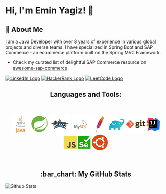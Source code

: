 # Hi, I'm Emin Yagiz! :wave:
## :rocket: About Me

I am a Java Developer with over 8 years of experience in various global projects and diverse teams. I have specialized in Spring Boot and SAP Commerce - an ecommerce platform built on the Spring MVC Framework.

- Check my curated list of delightful SAP Commerce resource on [awesome-sap-commerce](https://github.com/eminyagiz42/awesome-sap-commerce)

<a href="https://www.linkedin.com/in/eminyagiz/">
  <img align="center" src="https://cdn.icon-icons.com/icons2/2699/PNG/512/linkedin_logo_icon_171224.png" alt="LinkedIn Logo" width="130px"/></a>

<a href="https://www.hackerrank.com/profile/eminyagiz42">
  <img align="center" src="https://cdn.icon-icons.com/icons2/2530/PNG/512/hackerrank_button_icon_151894.png" alt="HackerRank Logo" width="130px"/></a>

<a href="https://leetcode.com/u/eminyagiz/">
  <img align="center" src="https://cdn.icon-icons.com/icons2/2530/PNG/512/leetcode_button_icon_151892.png" alt="LeetCode Logo" width="130px"/></a>

<!-- ![](https://visitor-badge.glitch.me/badge?page_id=eminyagiz42&left_color=blue&right_color=green) -->
<!--   ![Visitor Count](https://profile-counter.glitch.me/eminyagiz42/count.svg) -->

<span><h2 align="center">Languages and Tools:</h2>
<br>
<p align="center">
  
<img align="center" src="https://github.com/github/explore/blob/60c4ca5a1ccb9592f3fb4f5167fbcd58c9ad000d/topics/java/java.png" alt="Java" width="55px" height="55px"/>
<img align="center" src="https://github.com/github/explore/blob/60c4ca5a1ccb9592f3fb4f5167fbcd58c9ad000d/topics/spring-boot/spring-boot.png" alt="Spring Boot Logo" width="55px" height="55px"/>
<img align="center" src="https://github.com/github/explore/blob/60c4ca5a1ccb9592f3fb4f5167fbcd58c9ad000d/topics/groovy/groovy.png" alt="Groovy Logo" width="65px" height="65px"/>
<img align="center" src="https://github.com/github/explore/blob/60c4ca5a1ccb9592f3fb4f5167fbcd58c9ad000d/topics/mysql/mysql.png" alt="MySQL Logo" width="60px" height="60px"/>
<img align="center" src="https://github.com/github/explore/blob/60c4ca5a1ccb9592f3fb4f5167fbcd58c9ad000d/topics/maven/maven.png" alt="Maven Logo" width="50px" height="50px"/>
<img align="center" src="https://github.com/github/explore/blob/60c4ca5a1ccb9592f3fb4f5167fbcd58c9ad000d/topics/gradle/gradle.png" alt="Gradle Logo" width="50px" height="50px"/>
<img align="center" src="https://github.com/github/explore/blob/60c4ca5a1ccb9592f3fb4f5167fbcd58c9ad000d/topics/git/git.png" alt="Git Logo" width="60px" height="60px"/>
<img align="center" src="https://github.com/github/explore/blob/60c4ca5a1ccb9592f3fb4f5167fbcd58c9ad000d/topics/intellij-idea/intellij-idea.png" alt="Intellij Logo" width="42px" height="42px"/>
<img align="center" src="https://github.com/github/explore/blob/60c4ca5a1ccb9592f3fb4f5167fbcd58c9ad000d/topics/javascript/javascript.png" alt="Javascript Logo" width="40px" height="40px"/>
<img align="center" src="https://github.com/github/explore/blob/60c4ca5a1ccb9592f3fb4f5167fbcd58c9ad000d/topics/selenium/selenium.png" alt="Selenium Logo" width="40px" height="40px"/>
<img align="center" src="https://github.com/github/explore/blob/60c4ca5a1ccb9592f3fb4f5167fbcd58c9ad000d/topics/ubuntu/ubuntu.png" alt="Ubuntu Logo" width="50px" height="50px"/>

</p></span>

<br>

<h2 align="center"> :bar_chart: My GitHub Stats</h2>
<div>
  <img align="left" src="https://github-readme-stats.vercel.app/api?username=eminyagiz42&theme=flag-india&show_icons=true&count_private=true" alt="Github Stats" height="255px" width="45%"/>
</div>

</br>  

<!-- <div>
  <img align="left" src="https://github-readme-stats.vercel.app/api/top-langs/?username=eminyagiz42&layout=default&langs_count=8&hide=&theme=indian-flag" alt="Emin Yagiz" height="275px" width="30%"/>
</div>-->
